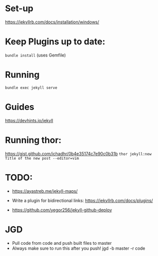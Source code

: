 # Set-up
https://jekyllrb.com/docs/installation/windows/

# Keep Plugins up to date:
`bundle install` (uses Gemfile)

# Running
`bundle exec jekyll serve`

# Guides
https://devhints.io/jekyll

# Running thor:
https://gist.github.com/ichadhr/0b4e35174c7e90c0b31b
`thor jekyll:new Title of the new post --editor=vim`

# TODO:
* https://ayastreb.me/jekyll-maps/
* Write a plugin for bidirectional links: https://jekyllrb.com/docs/plugins/

* https://github.com/yegor256/jekyll-github-deploy

# JGD
* Pull code from code and push built files to master
* Always make sure to run this after you push!
jgd -b master -r code
